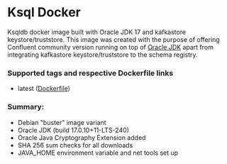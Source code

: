 # Ksql Docker

Ksqldb docker image built with Oracle JDK 17 and kafkastore keystore/truststore. This image was created with the purpose of offering Confluent community version running on top of  [Oracle JDK](http://www.oracle.com/technetwork/java/javase/downloads/index.html)  apart from integrating kafkastore keystore/truststore to the schema registry.

### [](https://github.com/Dwijad/Confluent-Schema-Registry#supported-tags-and-respective-dockerfile-links)Supported tags and respective Dockerfile links

-   latest ([Dockerfile](https://github.com/Dwijad/Confluent-Schema-Registry/blob/main/Dockerfile))

### [](https://github.com/Dwijad/Confluent-Schema-Registry#summary)Summary:

-   Debian "buster" image variant
-   Oracle JDK (build 17.0.10+11-LTS-240)
-   Oracle Java Cryptography Extension added
-   SHA 256 sum checks for all downloads
-   JAVA_HOME environment variable and net tools set up
<!--stackedit_data:
eyJoaXN0b3J5IjpbOTAyNzQyNTM0LDEwNzAzMTgwNTJdfQ==
-->